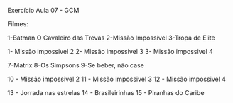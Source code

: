 Exercício Aula 07 - GCM

Filmes:

1-Batman O Cavaleiro das Trevas
2-Missão Impossível
3-Tropa de Elite

1- Missão impossivel 2 
2- Missão impossivel 3
3- Missão impossivel 4


7-Matrix
8-Os Simpsons
9-Se beber, não case

10 - Missão impossivel 2 
11 - Missão impossivel 3
12 - Missão impossivel 4

13 - Jorrada nas estrelas
14 - Brasileirinhas
15 - Piranhas do Caribe
